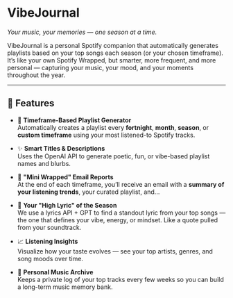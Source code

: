 # VibeJournal

*Your music, your memories — one season at a time.*

VibeJournal is a personal Spotify companion that automatically generates playlists based on your top songs each season (or your chosen timeframe). It’s like your own Spotify Wrapped, but smarter, more frequent, and more personal — capturing your music, your mood, and your moments throughout the year.

---

## 🌟 Features

- 🔁 **Timeframe-Based Playlist Generator**  
  Automatically creates a playlist every **fortnight**, **month**, **season**, or **custom timeframe** using your most listened-to Spotify tracks.

- ✨ **Smart Titles & Descriptions**  
  Uses the OpenAI API to generate poetic, fun, or vibe-based playlist names and blurbs.

- 📩 **"Mini Wrapped" Email Reports**  
  At the end of each timeframe, you’ll receive an email with a **summary of your listening trends**, your curated playlist, and...

- 🎤 **Your "High Lyric" of the Season**  
  We use a lyrics API + GPT to find a standout lyric from your top songs — the one that defines your vibe, energy, or mindset. Like a quote pulled from your soundtrack.

- 📈 **Listening Insights**  
  Visualize how your taste evolves — see your top artists, genres, and song moods over time.

- 📒 **Personal Music Archive**  
  Keeps a private log of your top tracks every few weeks so you can build a long-term music memory bank.

